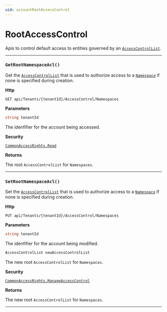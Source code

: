 ```yaml
---
uid: accountRootAccessControl
---
```


RootAccessControl
=======================================================

Apis to control default access to entities governed by an [`AccessControlList`](xref:accessControl#accesscontrollistobj).

***

### `GetRootNamespaceAcl()`

Get the [`AccessControlList`](xref:accessControl#accesscontrollistobj) that is used to authorize access to a [`Namespace`](xref:accountNamespace) if none is specified during creation.

**Http**

`GET api/Tenants/{tenantId}/AccessControl/Namespaces`

**Parameters**

```csharp
string tenantId
```
The idenfifier for the account being accessed.


**Security**

[`CommonAccessRights.Read`](xref:accessControl#accesscontrollistobj)

**Returns**

The root `AccessControlList` for `Namespaces`.

***

### `SetRootNamespaceAcl()`

Set the [`AccessControlList`](xref:accessControl#accesscontrollistobj) that is used to authorize access to a [`Namespace`](xref:accountNamespace) if none is specified during creation.

**Http**

`PUT api/Tenants/{tenantId}/AccessControl/Namespaces`

**Parameters**

```csharp
string tenantId
```
The idenfifier for the account being modified.
```csharp
AccessControlList newAccessControlList
```
The new root `AccessControlList` for `Namespaces`.


**Security**

[`CommonAccessRights.ManageAccessControl`](xref:accessControl#accesscontrollistobj)

**Returns**

The new root `AccessControlList` for `Namespaces`.

***